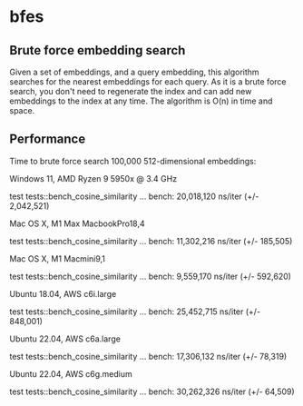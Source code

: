 # bfes

## Brute force embedding search

Given a set of embeddings, and a query embedding, this algorithm searches for the
nearest embeddings for each query. As it is a brute force search, you don't
need to regenerate the index and can add new embeddings to the index at any
time. The algorithm is O(n) in time and space.

## Performance

Time to brute force search 100,000 512-dimensional embeddings:

Windows 11, AMD Ryzen 9 5950x @ 3.4 GHz

test tests::bench_cosine_similarity ... bench:  20,018,120 ns/iter (+/- 2,042,521)

Mac OS X, M1 Max MacbookPro18,4

test tests::bench_cosine_similarity ... bench:  11,302,216 ns/iter (+/- 185,505)

Mac OS X, M1 Macmini9,1

test tests::bench_cosine_similarity ... bench:  9,559,170 ns/iter (+/- 592,620)

Ubuntu 18.04, AWS c6i.large

test tests::bench_cosine_similarity ... bench:  25,452,715 ns/iter (+/- 848,001)

Ubuntu 22.04, AWS c6a.large

test tests::bench_cosine_similarity ... bench:  17,306,132 ns/iter (+/- 78,319)

Ubuntu 22.04, AWS c6g.medium

test tests::bench_cosine_similarity ... bench:  30,262,326 ns/iter (+/- 64,509)
